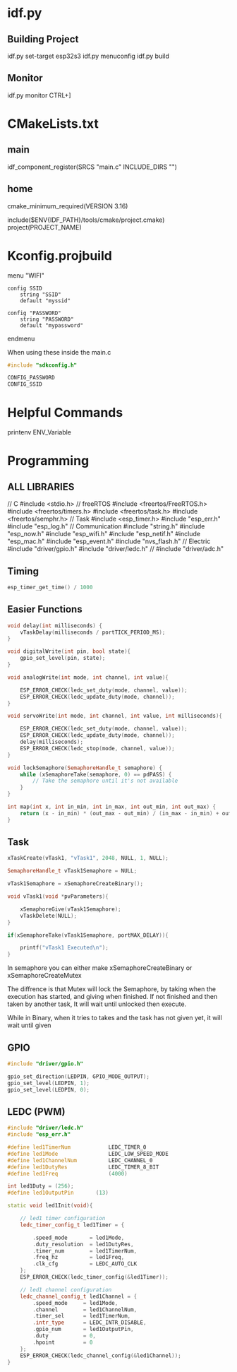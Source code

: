 # idf.py

## Building Project
idf.py set-target esp32s3
idf.py menuconfig
idf.py build

## Monitor
idf.py monitor
CTRL+]

# CMakeLists.txt

## main

idf_component_register(SRCS "main.c"
                        INCLUDE_DIRS "")

## home

cmake_minimum_required(VERSION 3.16)

include($ENV{IDF_PATH}/tools/cmake/project.cmake)
project(PROJECT_NAME)


# Kconfig.projbuild

menu "WIFI"

    config SSID
        string "SSID"
        default "myssid"

    config "PASSWORD"
        string "PASSWORD"
        default "mypassword"

endmenu


When using these inside the main.c

```cpp
#include "sdkconfig.h"

CONFIG_PASSWORD
CONFIG_SSID

```

# Helpful Commands

printenv ENV_Variable


# Programming

## ALL LIBRARIES

// C
#include <stdio.h>
// freeRTOS
#include <freertos/FreeRTOS.h>
#include <freertos/timers.h>
#include <freertos/task.h>
#include <freertos/semphr.h>
// Task
#include <esp_timer.h>
#include "esp_err.h"
#include "esp_log.h"
// Communication
#include "string.h"
#include "esp_now.h"
#include "esp_wifi.h"
#include "esp_netif.h"
#include "esp_mac.h"
#include "esp_event.h"
#include "nvs_flash.h"
// Electric
#include "driver/gpio.h"
#include "driver/ledc.h"
// #include "driver/adc.h"

## Timing

```cpp
esp_timer_get_time() / 1000
```

## Easier Functions

```cpp
void delay(int milliseconds) {
    vTaskDelay(milliseconds / portTICK_PERIOD_MS);
}

void digitalWrite(int pin, bool state){
    gpio_set_level(pin, state);
}

void analogWrite(int mode, int channel, int value){

    ESP_ERROR_CHECK(ledc_set_duty(mode, channel, value));
    ESP_ERROR_CHECK(ledc_update_duty(mode, channel));
}

void servoWrite(int mode, int channel, int value, int milliseconds){

    ESP_ERROR_CHECK(ledc_set_duty(mode, channel, value));
    ESP_ERROR_CHECK(ledc_update_duty(mode, channel));
    delay(milliseconds);
    ESP_ERROR_CHECK(ledc_stop(mode, channel, value));
}

void lockSemaphore(SemaphoreHandle_t semaphore) {
    while (xSemaphoreTake(semaphore, 0) == pdPASS) {
        // Take the semaphore until it's not available
    }
}

int map(int x, int in_min, int in_max, int out_min, int out_max) {
    return (x - in_min) * (out_max - out_min) / (in_max - in_min) + out_min;
}
```

## Task

```cpp
xTaskCreate(vTask1, "vTask1", 2048, NULL, 1, NULL);

SemaphoreHandle_t vTask1Semaphore = NULL;

vTask1Semaphore = xSemaphoreCreateBinary();

void vTask1(void *pvParameters){

    xSemaphoreGive(vTask1Semaphore);
    vTaskDelete(NULL);
}

if(xSemaphoreTake(vTask1Semaphore, portMAX_DELAY)){

    printf("vTask1 Executed\n");
}
```

In semaphore you can either make xSemaphoreCreateBinary or xSemaphoreCreateMutex

The diffrence is that Mutex will lock the Semaphore, by taking when the execution has started, and giving when finished.
If not finished and then taken by another task, It will wait until unlocked then execute.

While in Binary, when it tries to takes and the task has not given yet, it will wait until given



## GPIO

```cpp
#include "driver/gpio.h"

gpio_set_direction(LEDPIN, GPIO_MODE_OUTPUT);
gpio_set_level(LEDPIN, 1);
gpio_set_level(LEDPIN, 0);

```


## LEDC (PWM)

```cpp
#include "driver/ledc.h"
#include "esp_err.h"

#define led1TimerNum            LEDC_TIMER_0
#define led1Mode                LEDC_LOW_SPEED_MODE
#define led1ChannelNum          LEDC_CHANNEL_0
#define led1DutyRes             LEDC_TIMER_8_BIT
#define led1Freq                (4000)

int led1Duty = (256);
#define led1OutputPin       (13)

static void led1Init(void){

    // led1 timer configuration
    ledc_timer_config_t led1Timer = {

        .speed_mode       = led1Mode,
        .duty_resolution  = led1DutyRes,
        .timer_num        = led1TimerNum,
        .freq_hz          = led1Freq,
        .clk_cfg          = LEDC_AUTO_CLK
    };
    ESP_ERROR_CHECK(ledc_timer_config(&led1Timer));

    // led1 channel configuration
    ledc_channel_config_t led1Channel = {
        .speed_mode     = led1Mode,
        .channel        = led1ChannelNum,
        .timer_sel      = led1TimerNum,
        .intr_type      = LEDC_INTR_DISABLE,
        .gpio_num       = led1OutputPin,
        .duty           = 0,
        .hpoint         = 0
    };
    ESP_ERROR_CHECK(ledc_channel_config(&led1Channel));
}


```
